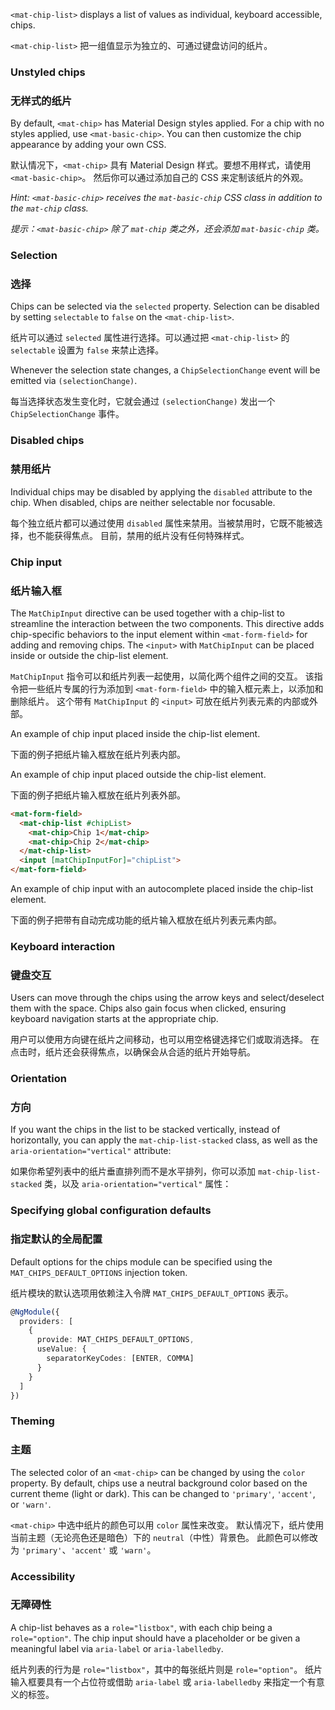 `<mat-chip-list>` displays a list of values as individual, keyboard accessible, chips.

`<mat-chip-list>` 把一组值显示为独立的、可通过键盘访问的纸片。

<!-- example({"example": "chips-overview",
              "file": "chips-overview-example.html"}) -->

### Unstyled chips

### 无样式的纸片

By default, `<mat-chip>` has Material Design styles applied. For a chip with no styles applied,
use `<mat-basic-chip>`. You can then customize the chip appearance by adding your own CSS.

默认情况下，`<mat-chip>` 具有 Material Design 样式。要想不用样式，请使用 `<mat-basic-chip>`。
然后你可以通过添加自己的 CSS 来定制该纸片的外观。

_Hint: `<mat-basic-chip>` receives the `mat-basic-chip` CSS class in addition to the `mat-chip` class._

*提示：`<mat-basic-chip>` 除了 `mat-chip` 类之外，还会添加 `mat-basic-chip` 类。*

### Selection

### 选择

Chips can be selected via the `selected` property. Selection can be disabled by setting
`selectable` to `false` on the `<mat-chip-list>`.

纸片可以通过 `selected` 属性进行选择。可以通过把 `<mat-chip-list>` 的 `selectable` 设置为 `false` 来禁止选择。

Whenever the selection state changes, a `ChipSelectionChange` event will be emitted via
`(selectionChange)`.

每当选择状态发生变化时，它就会通过 `(selectionChange)` 发出一个 `ChipSelectionChange` 事件。

### Disabled chips

### 禁用纸片

Individual chips may be disabled by applying the `disabled` attribute to the chip. When disabled,
chips are neither selectable nor focusable.

每个独立纸片都可以通过使用 `disabled` 属性来禁用。当被禁用时，它既不能被选择，也不能获得焦点。
目前，禁用的纸片没有任何特殊样式。

### Chip input

### 纸片输入框

The `MatChipInput` directive can be used together with a chip-list to streamline the interaction
between the two components. This directive adds chip-specific behaviors to the input element
within `<mat-form-field>` for adding and removing chips. The `<input>` with `MatChipInput` can
be placed inside or outside the chip-list element.

`MatChipInput` 指令可以和纸片列表一起使用，以简化两个组件之间的交互。
该指令把一些纸片专属的行为添加到 `<mat-form-field>` 中的输入框元素上，以添加和删除纸片。
这个带有 `MatChipInput` 的 `<input>` 可放在纸片列表元素的内部或外部。

An example of chip input placed inside the chip-list element.

下面的例子把纸片输入框放在纸片列表内部。

<!-- example(chips-input) -->

An example of chip input placed outside the chip-list element.

下面的例子把纸片输入框放在纸片列表外部。

```html
<mat-form-field>
  <mat-chip-list #chipList>
    <mat-chip>Chip 1</mat-chip>
    <mat-chip>Chip 2</mat-chip>
  </mat-chip-list>
  <input [matChipInputFor]="chipList">
</mat-form-field>
```

An example of chip input with an autocomplete placed inside the chip-list element.

下面的例子把带有自动完成功能的纸片输入框放在纸片列表元素内部。

<!-- example(chips-autocomplete) -->

### Keyboard interaction

### 键盘交互

Users can move through the chips using the arrow keys and select/deselect them with the space. Chips
also gain focus when clicked, ensuring keyboard navigation starts at the appropriate chip.

用户可以使用方向键在纸片之间移动，也可以用空格键选择它们或取消选择。
在点击时，纸片还会获得焦点，以确保会从合适的纸片开始导航。

### Orientation

### 方向

If you want the chips in the list to be stacked vertically, instead of horizontally, you can apply
the `mat-chip-list-stacked` class, as well as the `aria-orientation="vertical"` attribute:

如果你希望列表中的纸片垂直排列而不是水平排列，你可以添加 `mat-chip-list-stacked` 类，以及 `aria-orientation="vertical"` 属性：

<!-- example({"example": "chips-stacked",
              "file": "chips-stacked-example.html"}) -->

### Specifying global configuration defaults

### 指定默认的全局配置

Default options for the chips module can be specified using the `MAT_CHIPS_DEFAULT_OPTIONS`
injection token.

纸片模块的默认选项用依赖注入令牌 `MAT_CHIPS_DEFAULT_OPTIONS` 表示。

```ts
@NgModule({
  providers: [
    {
      provide: MAT_CHIPS_DEFAULT_OPTIONS,
      useValue: {
        separatorKeyCodes: [ENTER, COMMA]
      }
    }
  ]
})
```

### Theming

### 主题

The selected color of an `<mat-chip>` can be changed by using the `color` property. By default, chips
use a neutral background color based on the current theme (light or dark). This can be changed to
`'primary'`, `'accent'`, or `'warn'`.

`<mat-chip>` 中选中纸片的颜色可以用 `color` 属性来改变。
默认情况下，纸片使用当前主题（无论亮色还是暗色）下的 `neutral`（中性）背景色。
此颜色可以修改为 `'primary'`、`'accent'` 或 `'warn'`。

### Accessibility

### 无障碍性

A chip-list behaves as a `role="listbox"`, with each chip being a `role="option"`. The chip input
should have a placeholder or be given a meaningful label via `aria-label` or `aria-labelledby`.

纸片列表的行为是 `role="listbox"`，其中的每张纸片则是 `role="option"`。
纸片输入框要具有一个占位符或借助 `aria-label` 或 `aria-labelledby` 来指定一个有意义的标签。
